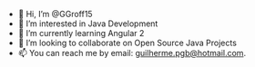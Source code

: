 - 👋 Hi, I’m @GGroff15
- 👀 I’m interested in Java Development
- 🌱 I’m currently learning Angular 2
- 💞️ I’m looking to collaborate on Open Source Java Projects
- 📫 You can reach me by email: guilherme.pgb@hotmail.com.

<!---
GGroff15/GGroff15 is a ✨ special ✨ repository because its `README.md` (this file) appears on your GitHub profile.
You can click the Preview link to take a look at your changes.
--->

